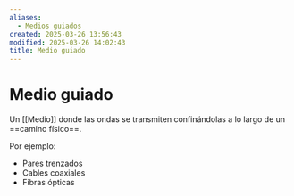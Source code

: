 ```yaml
---
aliases:
  - Medios guiados
created: 2025-03-26 13:56:43
modified: 2025-03-26 14:02:43
title: Medio guiado
---
```


# Medio guiado

Un [[Medio]] donde las ondas se transmiten confinándolas a lo largo de un ==camino físico==.

Por ejemplo:

- Pares trenzados
- Cables coaxiales
- Fibras ópticas
